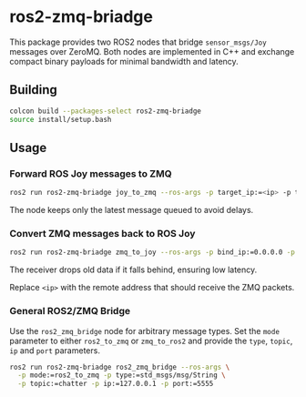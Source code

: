 # ros2-zmq-briadge

This package provides two ROS2 nodes that bridge `sensor_msgs/Joy` messages over ZeroMQ.
Both nodes are implemented in C++ and exchange compact binary payloads for
minimal bandwidth and latency.

## Building

```bash
colcon build --packages-select ros2-zmq-briadge
source install/setup.bash
```

## Usage

### Forward ROS Joy messages to ZMQ

```bash
ros2 run ros2-zmq-briadge joy_to_zmq --ros-args -p target_ip:=<ip> -p target_port:=5555
```
The node keeps only the latest message queued to avoid delays.

### Convert ZMQ messages back to ROS Joy

```bash
ros2 run ros2-zmq-briadge zmq_to_joy --ros-args -p bind_ip:=0.0.0.0 -p bind_port:=5555
```
The receiver drops old data if it falls behind, ensuring low latency.

Replace `<ip>` with the remote address that should receive the ZMQ packets.

### General ROS2/ZMQ Bridge

Use the `ros2_zmq_bridge` node for arbitrary message types. Set the `mode` parameter to either `ros2_to_zmq` or `zmq_to_ros2` and provide the `type`, `topic`, `ip` and `port` parameters.

```bash
ros2 run ros2-zmq-briadge ros2_zmq_bridge --ros-args \
  -p mode:=ros2_to_zmq -p type:=std_msgs/msg/String \
  -p topic:=chatter -p ip:=127.0.0.1 -p port:=5555
```
